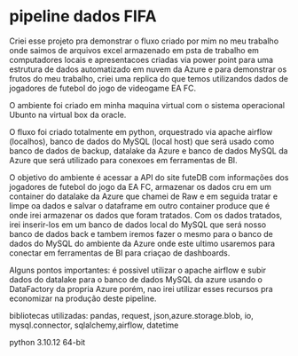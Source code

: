 # pipeline dados FIFA

Criei esse projeto pra demonstrar o fluxo criado
por mim no meu trabalho onde saimos de arquivos
excel armazenado em psta de trabalho em computadores locais
e apresentacoes criadas via power point para uma
estrutura de dados automatizado em nuvem da Azure
e para demonstrar os frutos do meu trabalho, criei
uma replica do que temos utilizandos dados de jogadores
de futebol do jogo de videogame EA FC.

O ambiente foi criado em minha maquina 
virtual com o sistema operacional Ubunto
na virtual box da oracle.

O fluxo foi criado totalmente em python,
orquestrado via apache airflow (localhos),
banco de dados do MySQL (local host) que será
usado como banco de dados de backup,
datalake da Azure e banco de dados MySQL da Azure
que será utilizado para conexoes em ferramentas de BI.

O objetivo do ambiente é acessar a API
do site futeDB com informações dos jogadores
de futebol do jogo da EA FC, armazenar os dados
cru em um container do datalake da Azure
que chamei de Raw e em seguida tratar e limpe oa dados
e salvar o dataframe em outro container
produce que é onde irei armazenar os dados
que foram tratados. Com os dados tratados,
irei inserir-los em um banco de dados local
do MySQL que será nosso banco de dados back
e tambem iremos fazer o mesmo para o banco
de dados do MySQL do ambiente da Azure onde este ultimo
usaremos para conectar em ferramentas de BI
para criaçao de dashboards.

Alguns pontos importantes:
é possivel utilizar o apache airflow e subir
dados do datalake para o banco de dados MySQL
da azure usando o DataFactory da propria Azure porém,
nao irei utilizar esses recursos pra economizar 
na produção deste pipeline.

bibliotecas utilizadas:
pandas, request, json,azure.storage.blob,
io, mysql.connector, sqlalchemy,airflow,
datetime

python 3.10.12 64-bit




